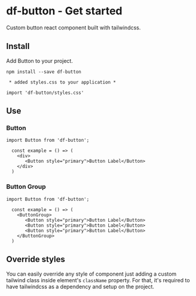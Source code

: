 # df-button - Get started

Custom button react component built with tailwindcss.

## Install

Add Button to your project.

`npm install --save df-button`

`` * added styles.css to your application *``

```
import 'df-button/styles.css'
```

## **Use**

### Button
`import Button from 'df-button';`

```
  const example = () => (
    <div>
       <Button style="primary">Button Label</Button>
    </div>
  )
```

### Button Group 
`import Button from 'df-button';`

```
  const example = () => (
    <ButtonGroup>
       <Button style="primary">Button Label</Button>
       <Button style="primary">Button Label</Button>
       <Button style="primary">Button Label</Button>
    </ButtonGroup>
  )
```

## Override styles

You can easily override any style of component just adding a custom tailwind class inside element's `className` property. For that, it's required to have tailwindcss as a dependency and setup on the project.
